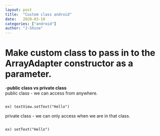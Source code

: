 ```yaml
---
layout: post
title:  "Custom class android"
date:   2020-03-10
categories: ["android"]
author: "J-Shine"
---
```


# Make custom class to pass in to the ArrayAdapter constructor as a parameter.

-**public class vs private class**   
public class - we can access from anywhere. 
<pre><code>
ex) textView.setText("Hello")
</code></pre>
private class - we can only access when we are in that class. 
<pre><code>
ex) setText("Hello")
</code></pre>
